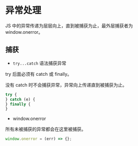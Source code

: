 <author-info date="1631096220476"></author-info>

# 异常处理

JS 中的异常传递为层层向上，直到被捕获为止，最外层捕获者为 window.onerror。

## 捕获

- `try...catch` 语法捕获异常

try 后面必须有 catch 或 finally。

没有 catch 时不会捕获异常，异常向上传递直到被捕获为止。

```js
try {
} catch (e) {
} finally {
}
```

- window.onerror

所有未被捕获的异常都会在这里被捕获。

```js
window.onerror = (err) => {};
```
